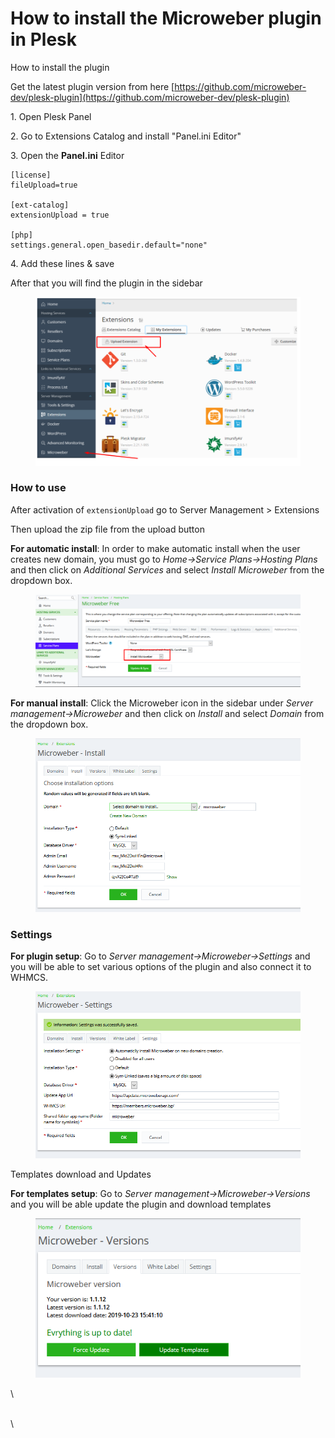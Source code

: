 # How to install the Microweber plugin in Plesk

How to install the plugin&#x20;

Get the latest plugin version from here [https://github.com/microweber-dev/plesk-plugin](https://github.com/microweber-dev/plesk-plugin)

1\. Open Plesk Panel&#x20;

2\. Go to Extensions Catalog and install "Panel.ini Editor"&#x20;

3\. Open the **Panel.ini** Editor&#x20;

```
[license]
fileUpload=true

[ext-catalog] 
extensionUpload = true

[php] 
settings.general.open_basedir.default="none"
```

4\. Add these lines & save&#x20;

After that you will find the plugin in the sidebar&#x20;

<figure><img src=".gitbook/assets/image (44).png" alt=""><figcaption></figcaption></figure>

### How to use

After activation of `extensionUpload` go to Server Management > Extensions

Then upload the zip file from the upload button

**For automatic install**: In order to make automatic install when the user creates new domain, you must go to _Home->Service Plans->Hosting Plans_ and then click on _Additional Services_ and select _Install Microweber_ from the dropdown box.



<figure><img src=".gitbook/assets/image (6) (2).png" alt=""><figcaption></figcaption></figure>

**For manual install**: Click the Microweber icon in the sidebar under _Server management->Microweber_ and then click on _Install_ and select _Domain_ from the dropdown box.



<figure><img src=".gitbook/assets/image (1) (1) (1) (1).png" alt=""><figcaption></figcaption></figure>

### Settings

**For plugin setup**: Go to _Server management->Microweber->Settings_ and you will be able to set various options of the plugin and also connect it to WHMCS.

<figure><img src=".gitbook/assets/image (2) (1) (1) (1).png" alt=""><figcaption></figcaption></figure>

Templates download and Updates

**For templates setup**: Go to _Server management->Microweber->Versions_ and you will be able update the plugin and download templates

<figure><img src=".gitbook/assets/image (3) (1) (1) (1).png" alt=""><figcaption></figcaption></figure>

\


\
\






